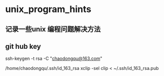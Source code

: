 # unix_program_hints
## 记录一些unix 编程问题解决方法

## git hub key

ssh-keygen -t rsa -C "chaodongqu@163.com"

/home/chaodongqu/.ssh/id_163_rsa
xclip -sel clip < ~/.ssh/id_163_rsa.pub